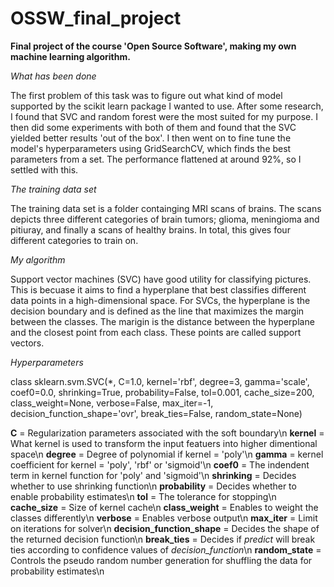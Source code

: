 # OSSW_final_project

**Final project of the course 'Open Source Software', making my own machine learning algorithm.**

_What has been done_

The first problem of this task was to figure out what kind of model supported by the scikit learn package I wanted to use. After some research, I found that SVC and random forest were the most suited for my purpose. I then did some experiments with both of them and found that the SVC yielded better results 'out of the box'. I then went on to fine tune the model's hyperparameters using GridSearchCV, which finds the best parameters from a set. The performance flattened at around 92%, so I settled with this.

_The training data set_

The training data set is a folder containging MRI scans of brains. The scans depicts three different categories of brain tumors; glioma, meningioma and pitiuray, and finally a scans of healthy brains. In total, this gives four different categories to train on.

_My algorithm_

Support vector machines (SVC) have good utility for classifying pictures. This is becuase it aims to find a hyperplane that best classifies different data points in a high-dimensional space. For SVCs, the hyperplane is the decision boundary and is defined as the line that maximizes the margin between the classes. The marigin is the distance between the hyperplane and the closest point from each class. These points are called support vectors.

_Hyperparameters_

class sklearn.svm.SVC(\*, C=1.0, kernel='rbf', degree=3, gamma='scale', coef0=0.0, shrinking=True, probability=False, tol=0.001, cache_size=200, class_weight=None, verbose=False, max_iter=-1, decision_function_shape='ovr', break_ties=False, random_state=None)

**C** = Regularization parameters associated with the soft boundary\n
**kernel** = What kernel is used to transform the input featuers into higher dimentional space\n
**degree** = Degree of polynomial if kernel = 'poly'\n
**gamma** = kernel coefficient for kernel = 'poly', 'rbf' or 'sigmoid'\n
**coef0** = The indendent term in kernel function for 'poly' and 'sigmoid'\n
**shrinking** = Decides whether to use shrinking function\n
**probability** = Decides whether to enable probability estimates\n
**tol** = The tolerance for stopping\n
**cache_size** = Size of kernel cache\n
**class_weight** = Enables to weight the classes differently\n
**verbose** = Enables verbose output\n
**max_iter** = Limit on iterations for solver\n
**decision_function_shape** = Decides the shape of the returned decision function\n
**break_ties** = Decides if _predict_ will break ties according to confidence values of _decision_function_\n
**random_state** = Controls the pseudo random number generation for shuffling the data for probability estimates\n
